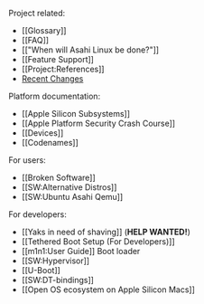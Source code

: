 Project related:
* [[Glossary]]
* [[FAQ]]
* [["When will Asahi Linux be done?"]]
* [[Feature Support]]
* [[Project:References]]
* [Recent Changes](https://github.com/AsahiLinux/docs/wiki/_history)

Platform documentation:
* [[Apple Silicon Subsystems]]
* [[Apple Platform Security Crash Course]]
* [[Devices]]
* [[Codenames]]

For users:
* [[Broken Software]]
* [[SW:Alternative Distros]]
* [[SW:Ubuntu Asahi Qemu]]

For developers:
* [[Yaks in need of shaving]] (**HELP WANTED!**)
* [[Tethered Boot Setup (For Developers)]]
* [[m1n1:User Guide]] Boot loader
* [[SW:Hypervisor]]
* [[U-Boot]]
* [[SW:DT-bindings]]
* [[Open OS ecosystem on Apple Silicon Macs]]